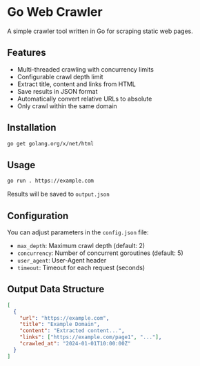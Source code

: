 # Go Web Crawler

A simple crawler tool written in Go for scraping static web pages.

## Features

- Multi-threaded crawling with concurrency limits
- Configurable crawl depth limit
- Extract title, content and links from HTML
- Save results in JSON format
- Automatically convert relative URLs to absolute
- Only crawl within the same domain

## Installation

```bash
go get golang.org/x/net/html
```

## Usage

```bash
go run . https://example.com
```

Results will be saved to `output.json`

## Configuration

You can adjust parameters in the `config.json` file:
- `max_depth`: Maximum crawl depth (default: 2)
- `concurrency`: Number of concurrent goroutines (default: 5)
- `user_agent`: User-Agent header
- `timeout`: Timeout for each request (seconds)

## Output Data Structure

```json
[
  {
    "url": "https://example.com",
    "title": "Example Domain",
    "content": "Extracted content...",
    "links": ["https://example.com/page1", "..."],
    "crawled_at": "2024-01-01T10:00:00Z"
  }
]
```